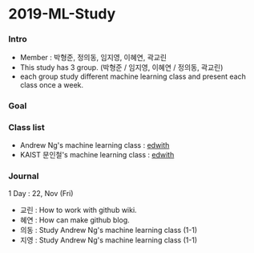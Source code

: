 # 2019-ML-Study

### Intro

- Member : 박형준, 정의동, 임지영, 이혜연, 곽교린
- This study has 3 group. (박형준 / 임지영, 이혜연 / 정의동, 곽교린)
- each group study different machine learning class and present each class once a week.

### Goal


### Class list
- Andrew Ng's machine learning class : [edwith](https://www.edwith.org/deeplearningai1)
- KAIST 문인철's machine learning class : [edwith](https://m.edwith.org/machinelearning1_17/lectures/9738)

### Journal
1 Day : 22, Nov (Fri) <br>
- 교린 : How to work with github wiki.
- 혜연 : How can make github blog.
- 의동 : Study Andrew Ng's machine learning class (1-1)
- 지영 : Study Andrew Ng's machine learning class (1-1)

